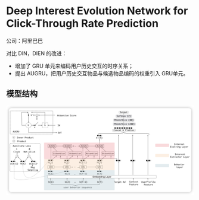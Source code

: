 # Deep Interest Evolution Network for Click-Through Rate Prediction

公司：阿里巴巴

对比 DIN，DIEN 的改进：

- 增加了 GRU 单元来编码用户历史交互的时序关系；
- 提出 AUGRU，把用户历史交互物品与候选物品编码的权重引入 GRU单元。

## 模型结构

![1717380415372](image/README/1717380415372.png)

